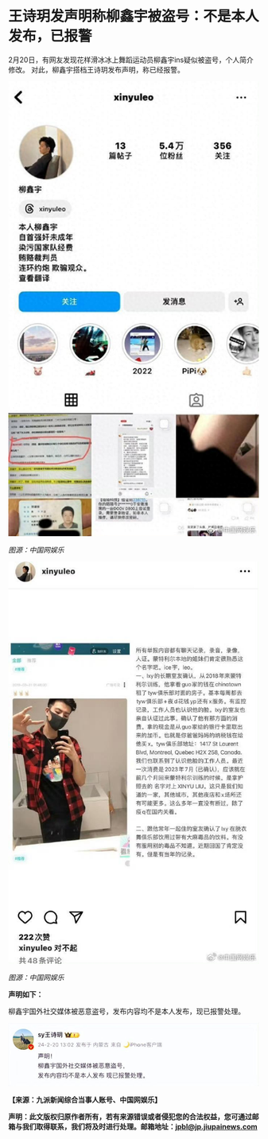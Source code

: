# 王诗玥发声明称柳鑫宇被盗号：不是本人发布，已报警

2月20日，有网友发现花样滑冰冰上舞蹈运动员柳鑫宇ins疑似被盗号，个人简介修改。 对此，柳鑫宇搭档王诗玥发布声明，称已经报警。

![72af9dc637b94a51e01e23bfcfc6c0ee.jpg](https://raw.githubusercontent.com/qqhsx/qqnews_image/main/2024/02/20/王诗玥发声明称柳鑫宇被盗号：不是本人发布，已报警/72af9dc637b94a51e01e23bfcfc6c0ee.jpg)

_图源：中国网娱乐_

![0e5bbb519e9d0b40ee55b9ae32415046.jpg](https://raw.githubusercontent.com/qqhsx/qqnews_image/main/2024/02/20/王诗玥发声明称柳鑫宇被盗号：不是本人发布，已报警/0e5bbb519e9d0b40ee55b9ae32415046.jpg)

 _图源：中国网娱乐_

**声明如下：**

柳鑫宇国外社交媒体被恶意盗号，发布内容均不是本人发布，现已报警处理。 ​​​

![48147bad5ec8faa6e886a0a00ba87649.jpg](https://raw.githubusercontent.com/qqhsx/qqnews_image/main/2024/02/20/王诗玥发声明称柳鑫宇被盗号：不是本人发布，已报警/48147bad5ec8faa6e886a0a00ba87649.jpg)

**【来源：九派新闻综合当事人账号、中国网娱乐】**

**声明：此文版权归原作者所有，若有来源错误或者侵犯您的合法权益，您可通过邮箱与我们取得联系，我们将及时进行处理。邮箱地址：jpbl@jp.jiupainews.com**


